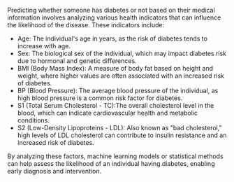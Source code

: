 Predicting whether someone has diabetes or not based on their medical information involves analyzing various health indicators that can influence the likelihood of the disease. These indicators include:  

- Age: The individual's age in years, as the risk of diabetes tends to increase with age.  
- Sex: The biological sex of the individual, which may impact diabetes risk due to hormonal and genetic differences.  
- BMI (Body Mass Index): A measure of body fat based on height and weight, where higher values are often associated with an increased risk of diabetes.  
- BP (Blood Pressure): The average blood pressure of the individual, as high blood pressure is a common risk factor for diabetes.  
- S1 (Total Serum Cholesterol - TC):The overall cholesterol level in the blood, which can indicate cardiovascular health and metabolic conditions.  
- S2 (Low-Density Lipoproteins - LDL): Also known as "bad cholesterol," high levels of LDL cholesterol can contribute to insulin resistance and an increased risk of diabetes.  

By analyzing these factors, machine learning models or statistical methods can help assess the likelihood of an individual having diabetes, enabling early diagnosis and intervention.
